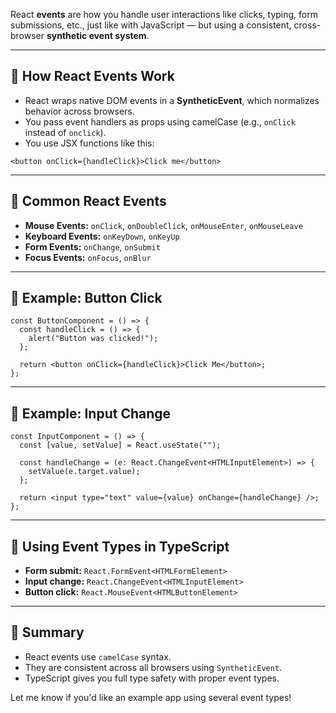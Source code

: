 React **events** are how you handle user interactions like clicks, typing, form submissions, etc., just like with JavaScript — but using a consistent, cross-browser **synthetic event system**.

---

## 🔹 How React Events Work

- React wraps native DOM events in a **SyntheticEvent**, which normalizes behavior across browsers.
- You pass event handlers as props using camelCase (e.g., `onClick` instead of `onclick`).
- You use JSX functions like this:

```tsx
<button onClick={handleClick}>Click me</button>
```

---

## 🔸 Common React Events

- **Mouse Events:** `onClick`, `onDoubleClick`, `onMouseEnter`, `onMouseLeave`
- **Keyboard Events:** `onKeyDown`, `onKeyUp`
- **Form Events:** `onChange`, `onSubmit`
- **Focus Events:** `onFocus`, `onBlur`

---

## 🔹 Example: Button Click

```tsx
const ButtonComponent = () => {
  const handleClick = () => {
    alert("Button was clicked!");
  };

  return <button onClick={handleClick}>Click Me</button>;
};
```

---

## 🔸 Example: Input Change

```tsx
const InputComponent = () => {
  const [value, setValue] = React.useState("");

  const handleChange = (e: React.ChangeEvent<HTMLInputElement>) => {
    setValue(e.target.value);
  };

  return <input type="text" value={value} onChange={handleChange} />;
};
```

---

## 🔹 Using Event Types in TypeScript

- **Form submit:** `React.FormEvent<HTMLFormElement>`
- **Input change:** `React.ChangeEvent<HTMLInputElement>`
- **Button click:** `React.MouseEvent<HTMLButtonElement>`

---

## 🔸 Summary

- React events use `camelCase` syntax.
- They are consistent across all browsers using `SyntheticEvent`.
- TypeScript gives you full type safety with proper event types.

Let me know if you'd like an example app using several event types!
